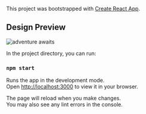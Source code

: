 This project was bootstrapped with [Create React App](https://github.com/facebook/create-react-app).

## Design Preview

![adventure awaits](https://user-images.githubusercontent.com/121347385/235938609-fb9bb81d-7207-4099-8907-f214955ab431.png)




In the project directory, you can run:

### `npm start`

Runs the app in the development mode.\
Open [http://localhost:3000](http://localhost:3000) to view it in your browser.

The page will reload when you make changes.\
You may also see any lint errors in the console.

